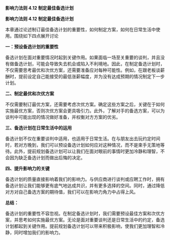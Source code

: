 **影响力法则 4.12 制定最佳备选计划**

**影响力法则 4.12 制定最佳备选计划**

本章通过论述制订最佳备选计划的重要性，如何制定方案，如何在日常生活中使用。围绕如下四点展开讨论

**一：预设备选计划的重要性** 

备选计划在面对重要情况时起到关键作用。如果面临一场至关重要的谈判，并且没有做备选计划，可能会导致失去机会或陷入不利境地。因此，在制定备选计划时，不仅需要思考最优和次优方案，还需要准备应对每种可能性。例如，在跟老板谈薪酬时，提前设定自己能接受的最低涨薪幅度，并为没有达成预期的情况制定下一步计划。

**二、制定最优和次优方案** 

不仅需要制订最优方案，还需要考虑次优方案。确定这些方案之后，关键在于如何实施最优方案，否则次优方案会更具吸引力。此外，了解对手的备选方案，可以为谈判中可能出现的情况做好准备，并权衡对方方案的优劣。

**三、备选计划在日常生活中的运用** 

备选计划不仅在重要谈判中适用，也适用于日常生活。在与朋友出去玩约定时间时，若对方晚到，我们可以预设备选计划如何应对这种情况，而不是束手无策地等待。此外，提前规划备选计划可以让我们在面对眼前的事情时更加冷静和理智，不会因为缺乏备选计划而做出后悔的决定。

**四、提升影响力的关键** 

备选计划的质量直接影响着我们的影响力。与供应商进行谈判或应聘工作时，拥有备选计划让我们能够更有底气地达成共识，并有更多选择的空间。同时，通过降低对方对自己备选方案的期待值，我们可以在影响力角力中占得上风。

**总结：** 

备选计划的重要性不容忽视。在制定备选计划时，我们需要预设最佳方案和次优方案，并思考如何实施最优方案。无论是面对重要谈判还是日常生活中的约定，备选计划都起到关键作用。提前规划备选计划可以带来积极影响，使我们更加理智和冷静，同时增加我们的影响力。
